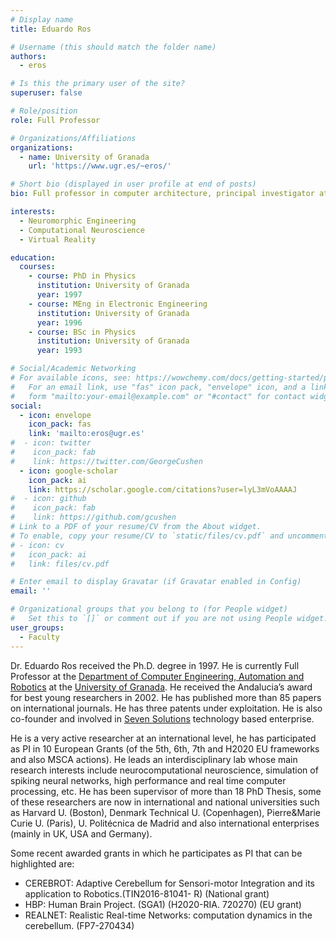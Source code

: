 ```yaml
---
# Display name
title: Eduardo Ros

# Username (this should match the folder name)
authors:
  - eros

# Is this the primary user of the site?
superuser: false

# Role/position
role: Full Professor

# Organizations/Affiliations
organizations:
  - name: University of Granada
    url: 'https://www.ugr.es/~eros/'

# Short bio (displayed in user profile at end of posts)
bio: Full professor in computer architecture, principal investigator at the Computational Neuroscience and Neurorobotics Lab and principal investigator of the VALERIA lab of the University of Granada.

interests:
  - Neuromorphic Engineering
  - Computational Neuroscience
  - Virtual Reality

education:
  courses:
    - course: PhD in Physics
      institution: University of Granada
      year: 1997
    - course: MEng in Electronic Engineering
      institution: University of Granada
      year: 1996
    - course: BSc in Physics
      institution: University of Granada
      year: 1993

# Social/Academic Networking
# For available icons, see: https://wowchemy.com/docs/getting-started/page-builder/#icons
#   For an email link, use "fas" icon pack, "envelope" icon, and a link in the
#   form "mailto:your-email@example.com" or "#contact" for contact widget.
social:
  - icon: envelope
    icon_pack: fas
    link: 'mailto:eros@ugr.es'
#  - icon: twitter
#    icon_pack: fab
#    link: https://twitter.com/GeorgeCushen
  - icon: google-scholar
    icon_pack: ai
    link: https://scholar.google.com/citations?user=lyL3mVoAAAAJ
#  - icon: github
#    icon_pack: fab
#    link: https://github.com/gcushen
# Link to a PDF of your resume/CV from the About widget.
# To enable, copy your resume/CV to `static/files/cv.pdf` and uncomment the lines below.
# - icon: cv
#   icon_pack: ai
#   link: files/cv.pdf

# Enter email to display Gravatar (if Gravatar enabled in Config)
email: ''

# Organizational groups that you belong to (for People widget)
#   Set this to `[]` or comment out if you are not using People widget.
user_groups:
  - Faculty
---
```


Dr. Eduardo Ros received the Ph.D. degree in 1997. He is currently Full Professor at the [Department of Computer Engineering, Automation and Robotics](https://icar.ugr.es/) at the [University of Granada](https://www.ugr.es). He received the Andalucia’s award for best young researchers in 2002. He has published more than 85 papers on international journals. He has three patents under exploitation. He is also co-founder and involved in [Seven Solutions](http://sevensols.com/) technology based enterprise.

He is a very active researcher at an international level, he has participated as PI in 10 European Grants (of the 5th, 6th, 7th and H2020 EU frameworks and also MSCA actions). He leads an interdisciplinary lab whose main research interests include neurocomputational neuroscience, simulation of spiking neural networks, high performance and real time computer processing, etc. He has been supervisor of more than 18 PhD Thesis, some of these researchers are now in international and national universities such as Harvard U. (Boston), Denmark Technical U. (Copenhagen), Pierre&Marie Curie U. (Paris), U. Politécnica de Madrid and also international enterprises (mainly in UK, USA and Germany).

Some recent awarded grants in which he participates as PI that can be highlighted are:
* CEREBROT: Adaptive Cerebellum for Sensori-motor Integration and its application to Robotics.(TIN2016-81041- R) (National grant)
* HBP: Human Brain Project. (SGA1) (H2020-RIA. 720270) (EU grant)
* REALNET: Realistic Real-time Networks: computation dynamics in the cerebellum. (FP7-270434)

